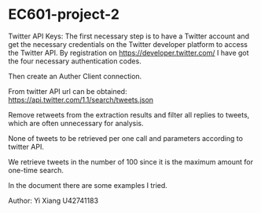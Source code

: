 # EC601-project-2

Twitter API Keys:
The first necessary step is to have a Twitter account and get the necessary credentials on the Twitter developer platform to access the Twitter API.
By registration on https://developer.twitter.com/ I have got the four necessary authentication codes.

Then create an Auther Client connection.

From twitter API url can be obtained:
https://api.twitter.com/1.1/search/tweets.json

Remove retweets from the extraction results and filter all replies to tweets, which are often unnecessary for analysis.

None of tweets to be retrieved per one call and parameters according to twitter API.

We retrieve tweets in the number of 100 since it is the maximum amount for one-time search.

In the document there are some examples I tried.


Author:
Yi Xiang U42741183
